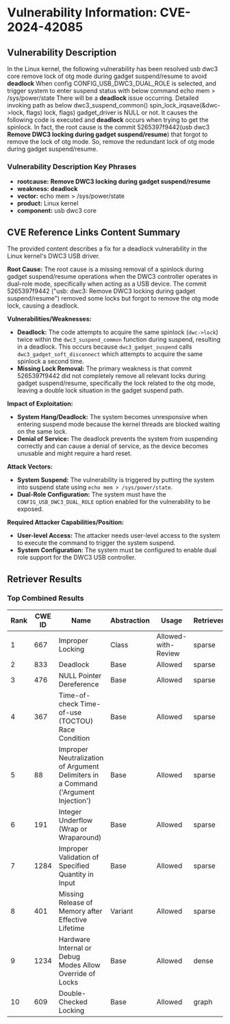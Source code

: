 # Vulnerability Information: CVE-2024-42085

## Vulnerability Description
In the Linux kernel, the following vulnerability has been resolved usb dwc3 core remove lock of otg mode during gadget suspend/resume to avoid **deadlock** When config CONFIG_USB_DWC3_DUAL_ROLE is selected, and trigger system to enter suspend status with below command echo mem > /sys/power/state There will be a **deadlock** issue occurring. Detailed invoking path as below dwc3_suspend_common() spin_lock_irqsave(&dwc->lock, flags) lock, flags) gadget_driver is NULL or not. It causes the following code is executed and **deadlock** occurs when trying to get the spinlock. In fact, the root cause is the commit 5265397f9442(usb dwc3 **Remove DWC3 locking during gadget suspend/resume**) that forgot to remove the lock of otg mode. So, remove the redundant lock of otg mode during gadget suspend/resume.

### Vulnerability Description Key Phrases
- **rootcause:** **Remove DWC3 locking during gadget suspend/resume**
- **weakness:** **deadlock**
- **vector:** echo mem > /sys/power/state
- **product:** Linux kernel
- **component:** usb dwc3 core

## CVE Reference Links Content Summary
The provided content describes a fix for a deadlock vulnerability in the Linux kernel's DWC3 USB driver.

**Root Cause:**
The root cause is a missing removal of a spinlock during gadget suspend/resume operations when the DWC3 controller operates in dual-role mode, specifically when acting as a USB device. The commit 5265397f9442 ("usb: dwc3: Remove DWC3 locking during gadget suspend/resume") removed some locks but forgot to remove the otg mode lock, causing a deadlock.

**Vulnerabilities/Weaknesses:**
- **Deadlock:** The code attempts to acquire the same spinlock (`dwc->lock`) twice within the `dwc3_suspend_common` function during suspend, resulting in a deadlock. This occurs because `dwc3_gadget_suspend` calls `dwc3_gadget_soft_disconnect` which attempts to acquire the same spinlock a second time.
- **Missing Lock Removal:**  The primary weakness is that commit 5265397f9442 did not completely remove all relevant locks during gadget suspend/resume, specifically the lock related to the otg mode, leaving a double lock situation in the gadget suspend path.

**Impact of Exploitation:**
- **System Hang/Deadlock:** The system becomes unresponsive when entering suspend mode because the kernel threads are blocked waiting on the same lock.
- **Denial of Service:** The deadlock prevents the system from suspending correctly and can cause a denial of service, as the device becomes unusable and might require a hard reset.

**Attack Vectors:**
- **System Suspend:** The vulnerability is triggered by putting the system into suspend state using `echo mem > /sys/power/state`.
- **Dual-Role Configuration:** The system must have the `CONFIG_USB_DWC3_DUAL_ROLE` option enabled for the vulnerability to be exposed.

**Required Attacker Capabilities/Position:**
- **User-level Access:** The attacker needs user-level access to the system to execute the command to trigger the system suspend.
- **System Configuration:** The system must be configured to enable dual role support for the DWC3 USB controller.

## Retriever Results

### Top Combined Results

| Rank | CWE ID | Name | Abstraction | Usage  | Retrievers | Individual Scores |
|------|--------|------|-------------|-------|------------|-------------------|
| 1 | 667 | Improper Locking | Class | Allowed-with-Review | sparse | 0.665 |
| 2 | 833 | Deadlock | Base | Allowed | sparse | 0.650 |
| 3 | 476 | NULL Pointer Dereference | Base | Allowed | sparse | 0.531 |
| 4 | 367 | Time-of-check Time-of-use (TOCTOU) Race Condition | Base | Allowed | sparse | 0.522 |
| 5 | 88 | Improper Neutralization of Argument Delimiters in a Command ('Argument Injection') | Base | Allowed | sparse | 0.519 |
| 6 | 191 | Integer Underflow (Wrap or Wraparound) | Base | Allowed | sparse | 0.517 |
| 7 | 1284 | Improper Validation of Specified Quantity in Input | Base | Allowed | sparse | 0.511 |
| 8 | 401 | Missing Release of Memory after Effective Lifetime | Variant | Allowed | sparse | 0.497 |
| 9 | 1234 | Hardware Internal or Debug Modes Allow Override of Locks | Base | Allowed | dense | 0.482 |
| 10 | 609 | Double-Checked Locking | Base | Allowed | graph | 0.003 |

